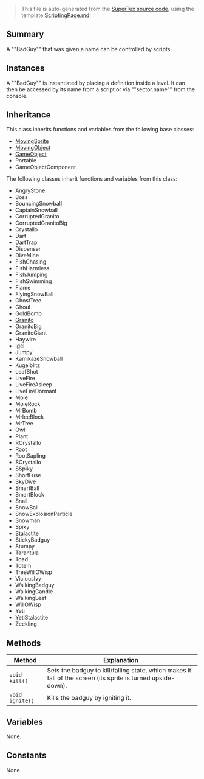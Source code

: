 > This file is auto-generated from the [SuperTux source code](https://github.com/SuperTux/supertux/tree/master/src), using the template [ScriptingPage.md](https://github.com/SuperTux/wiki/tree/master/templates/ScriptingPage.md).

Summary
-------

A ""BadGuy"" that was given a name can be controlled by scripts. 

Instances
--------

A ""BadGuy"" is instantiated by placing a definition inside a level. It can then be accessed by its name from a script or via ""sector.name"" from the console. 

Inheritance
--------

This class inherits functions and variables from the following base classes:
* [MovingSprite](https://github.com/SuperTux/supertux/wiki/ScriptingMovingSprite)
* [MovingObject](https://github.com/SuperTux/supertux/wiki/ScriptingMovingObject)
* [GameObject](https://github.com/SuperTux/supertux/wiki/ScriptingGameObject)
* Portable
* GameObjectComponent

The following classes inherit functions and variables from this class:
* AngryStone
* Boss
* BouncingSnowball
* CaptainSnowball
* CorruptedGranito
* CorruptedGranitoBig
* Crystallo
* Dart
* DartTrap
* Dispenser
* DiveMine
* FishChasing
* FishHarmless
* FishJumping
* FishSwimming
* Flame
* FlyingSnowBall
* GhostTree
* Ghoul
* GoldBomb
* [Granito](https://github.com/SuperTux/supertux/wiki/ScriptingGranito)
* [GranitoBig](https://github.com/SuperTux/supertux/wiki/ScriptingGranitoBig)
* GranitoGiant
* Haywire
* Igel
* Jumpy
* KamikazeSnowball
* Kugelblitz
* LeafShot
* LiveFire
* LiveFireAsleep
* LiveFireDormant
* Mole
* MoleRock
* MrBomb
* MrIceBlock
* MrTree
* Owl
* Plant
* RCrystallo
* Root
* RootSapling
* SCrystallo
* SSpiky
* ShortFuse
* SkyDive
* SmartBall
* SmartBlock
* Snail
* SnowBall
* SnowExplosionParticle
* Snowman
* Spiky
* Stalactite
* StickyBadguy
* Stumpy
* Tarantula
* Toad
* Totem
* TreeWillOWisp
* ViciousIvy
* WalkingBadguy
* WalkingCandle
* WalkingLeaf
* [WillOWisp](https://github.com/SuperTux/supertux/wiki/ScriptingWillOWisp)
* Yeti
* YetiStalactite
* Zeekling


Methods
-------

Method | Explanation
-------|-------
`void kill()` | Sets the badguy to kill/falling state, which makes it fall of the screen (its sprite is turned upside-down).
`void ignite()` | Kills the badguy by igniting it.


Variables
---------

None.

Constants
---------

None.
